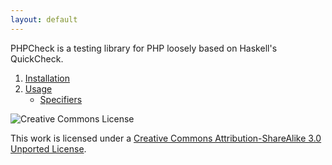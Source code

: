 ```yaml
---
layout: default
---
```

PHPCheck is a testing library for PHP loosely based on Haskell's QuickCheck.

1. [Installation](install)
2. [Usage](usage)
   - [Specifiers](specifiers)

![Creative Commons License](http://i.creativecommons.org/l/by-sa/3.0/88x31.png)

This work is licensed under a [Creative Commons Attribution-ShareAlike 3.0 Unported License](http://creativecommons.org/licenses/by-sa/3.0/).
